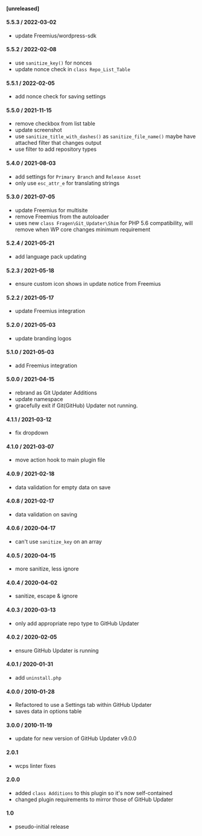 #### [unreleased]

#### 5.5.3 / 2022-03-02
* update Freemius/wordpress-sdk

#### 5.5.2 / 2022-02-08
* use `sanitize_key()` for nonces
* update nonce check in `class Repo_List_Table`

#### 5.5.1 / 2022-02-05
* add nonce check for saving settings

#### 5.5.0 / 2021-11-15
* remove checkbox from list table
* update screenshot
* use `sanitize_title_with_dashes()` as `sanitize_file_name()` maybe have attached filter that changes output
* use filter to add repository types

#### 5.4.0 / 2021-08-03
* add settings for `Primary Branch` and `Release Asset`
* only use `esc_attr_e` for translating strings

#### 5.3.0 / 2021-07-05
* update Freemius for multisite
* remove Freemius from the autoloader
* uses new `class Fragen\Git_Updater\Shim` for PHP 5.6 compatibility, will remove when WP core changes minimum requirement

#### 5.2.4 / 2021-05-21
* add language pack updating

#### 5.2.3 / 2021-05-18
* ensure custom icon shows in update notice from Freemius

#### 5.2.2 / 2021-05-17
* update Freemius integration

#### 5.2.0 / 2021-05-03
* update branding logos

#### 5.1.0 / 2021-05-03
* add Freemius integration

#### 5.0.0 / 2021-04-15
* rebrand as Git Updater Additions
* update namespace
* gracefully exit if Git(GitHub) Updater not running.

#### 4.1.1 / 2021-03-12
* fix dropdown

#### 4.1.0 / 2021-03-07
* move action hook to main plugin file

#### 4.0.9 / 2021-02-18
* data validation for empty data on save

#### 4.0.8 / 2021-02-17
* data validation on saving

#### 4.0.6 / 2020-04-17
* can't use `sanitize_key` on an array

#### 4.0.5 / 2020-04-15
* more sanitize, less ignore

#### 4.0.4 / 2020-04-02
* sanitize, escape & ignore

#### 4.0.3 / 2020-03-13
* only add appropriate repo type to GitHub Updater

#### 4.0.2 / 2020-02-05
* ensure GitHub Updater is running

#### 4.0.1 / 2020-01-31
* add `uninstall.php`

#### 4.0.0 / 2010-01-28
* Refactored to use a Settings tab within GitHub Updater
* saves data in options table

#### 3.0.0 / 2010-11-19
* update for new version of GitHub Updater v9.0.0

#### 2.0.1
* wcps linter fixes

#### 2.0.0
* added `class Additions` to this plugin so it's now self-contained
* changed plugin requirements to mirror those of GitHub Updater

#### 1.0
* pseudo-initial release

